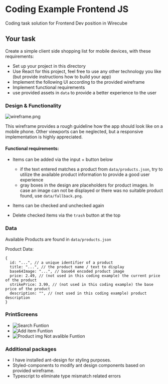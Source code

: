 # Coding Example Frontend JS

Coding task solution for Frontend Dev position in Wirecube

## Your task

Create a simple client side shopping list for mobile devices, with these requirements:

- Set up your project in this directory
- Use React for this project, feel free to use any other technology you like (but provide instructions how to build your app)
- Implement the following UI according to the provided wireframe
- Implement functional requirements
- use provided assets in `data` to provide a better experience to the user

### Design & Functionality

![wireframe.png](wireframe.png)

This wireframe provides a rough guideline how the app should look like on a mobile phone.
Other viewports can be neglected, but a responsive implementation is highly appreciated.

#### Functional requirements:

- Items can be added via the input + button below

  - if the text entered matches a product from `data/products.json`, try to utilize the available product information to provide a good user experience
  - gray boxes in the design are placeholders for product images.
    In case an image can not be displayed or there was no suitable product found, use `data/fallback.png`.

- Items can be checked and unchecked again
- Delete checked items via the `trash` button at the top

### Data

Available Products are found in `data/products.json`

Product Data:

```json5
{
  id: "...", // a unique identifier of a product
  title: "...", // the product name / text to display
  base64Image: "...", // base64 encoded product image
  price: 2.49, // (not used in this coding example) the current price of the product
  strikePrice: 3.99, // (not used in this coding example) the base price of the product
  description: "", // (not used in this coding example) product description
}
```

### PrintScreens

- ![Search Funtion](public/Demo/img1.png "Search Function")
- ![Add item Funtion](public/Demo/img2.png "Add item Function")
- ![Product img Not avalible Funtion](public/Demo/img3.png "Product img Not avalible Funtion")

### Additional packages

- I have installed ant-design for styling purposes.
- Styled-components to modify ant design components based on provided wireframe.
- Typescript to eliminate type mismatch related errors

